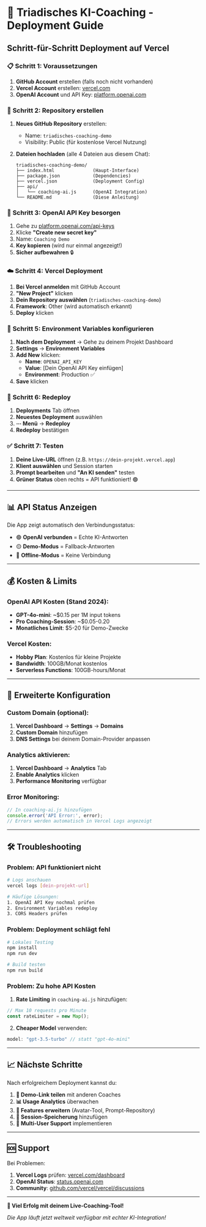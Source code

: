 # 🚀 Triadisches KI-Coaching - Deployment Guide

## Schritt-für-Schritt Deployment auf Vercel

### 📋 **Schritt 1: Voraussetzungen**

1. **GitHub Account** erstellen (falls noch nicht vorhanden)
2. **Vercel Account** erstellen: [vercel.com](https://vercel.com)
3. **OpenAI Account** und API Key: [platform.openai.com](https://platform.openai.com)

### 📁 **Schritt 2: Repository erstellen**

1. **Neues GitHub Repository** erstellen:
   - Name: `triadisches-coaching-demo`
   - Visibility: Public (für kostenlose Vercel Nutzung)

2. **Dateien hochladen** (alle 4 Dateien aus diesem Chat):
   ```
   triadisches-coaching-demo/
   ├── index.html              (Haupt-Interface)
   ├── package.json            (Dependencies)
   ├── vercel.json             (Deployment Config)
   ├── api/
   │   └── coaching-ai.js      (OpenAI Integration)
   └── README.md               (Diese Anleitung)
   ```

### 🔑 **Schritt 3: OpenAI API Key besorgen**

1. Gehe zu [platform.openai.com/api-keys](https://platform.openai.com/api-keys)
2. Klicke **"Create new secret key"**
3. Name: `Coaching Demo`
4. **Key kopieren** (wird nur einmal angezeigt!)
5. **Sicher aufbewahren** 🔒

### ☁️ **Schritt 4: Vercel Deployment**

1. **Bei Vercel anmelden** mit GitHub Account
2. **"New Project"** klicken
3. **Dein Repository auswählen** (`triadisches-coaching-demo`)
4. **Framework**: Other (wird automatisch erkannt)
5. **Deploy** klicken

### 🔧 **Schritt 5: Environment Variables konfigurieren**

1. **Nach dem Deployment** → Gehe zu deinem Projekt Dashboard
2. **Settings** → **Environment Variables**
3. **Add New** klicken:
   - **Name**: `OPENAI_API_KEY`
   - **Value**: [Dein OpenAI API Key einfügen]
   - **Environment**: Production ✅
4. **Save** klicken

### 🔄 **Schritt 6: Redeploy**

1. **Deployments** Tab öffnen
2. **Neuestes Deployment** auswählen
3. **⋯ Menü** → **Redeploy**
4. **Redeploy** bestätigen

### ✅ **Schritt 7: Testen**

1. **Deine Live-URL** öffnen (z.B. `https://dein-projekt.vercel.app`)
2. **Klient auswählen** und Session starten
3. **Prompt bearbeiten** und **"An KI senden"** testen
4. **Grüner Status** oben rechts = API funktioniert! 🟢

---

## 📊 **API Status Anzeigen**

Die App zeigt automatisch den Verbindungsstatus:

- 🟢 **OpenAI verbunden** = Echte KI-Antworten
- 🟡 **Demo-Modus** = Fallback-Antworten  
- 🔴 **Offline-Modus** = Keine Verbindung

---

## 💰 **Kosten & Limits**

### **OpenAI API Kosten** (Stand 2024):
- **GPT-4o-mini**: ~$0.15 per 1M input tokens
- **Pro Coaching-Session**: ~$0.05-0.20 
- **Monatliches Limit**: $5-20 für Demo-Zwecke

### **Vercel Kosten**:
- **Hobby Plan**: Kostenlos für kleine Projekte
- **Bandwidth**: 100GB/Monat kostenlos
- **Serverless Functions**: 100GB-hours/Monat

---

## 🔧 **Erweiterte Konfiguration**

### **Custom Domain** (optional):
1. **Vercel Dashboard** → **Settings** → **Domains**
2. **Custom Domain** hinzufügen
3. **DNS Settings** bei deinem Domain-Provider anpassen

### **Analytics** aktivieren:
1. **Vercel Dashboard** → **Analytics** Tab
2. **Enable Analytics** klicken
3. **Performance Monitoring** verfügbar

### **Error Monitoring**:
```javascript
// In coaching-ai.js hinzufügen
console.error('API Error:', error);
// Errors werden automatisch in Vercel Logs angezeigt
```

---

## 🛠️ **Troubleshooting**

### **Problem: API funktioniert nicht**
```bash
# Logs anschauen
vercel logs [dein-projekt-url]

# Häufige Lösungen:
1. OpenAI API Key nochmal prüfen
2. Environment Variables redeploy
3. CORS Headers prüfen
```

### **Problem: Deployment schlägt fehl**
```bash
# Lokales Testing
npm install
npm run dev

# Build testen
npm run build
```

### **Problem: Zu hohe API Kosten**
1. **Rate Limiting** in `coaching-ai.js` hinzufügen:
```javascript
// Max 10 requests pro Minute
const rateLimiter = new Map();
```

2. **Cheaper Model** verwenden:
```javascript
model: "gpt-3.5-turbo" // statt "gpt-4o-mini"
```

---

## 📈 **Nächste Schritte**

Nach erfolgreichem Deployment kannst du:

1. **🎯 Demo-Link teilen** mit anderen Coaches
2. **📊 Usage Analytics** überwachen  
3. **🔧 Features erweitern** (Avatar-Tool, Prompt-Repository)
4. **💾 Session-Speicherung** hinzufügen
5. **👥 Multi-User Support** implementieren

---

## 🆘 **Support**

Bei Problemen:
1. **Vercel Logs** prüfen: [vercel.com/dashboard](https://vercel.com/dashboard)
2. **OpenAI Status**: [status.openai.com](https://status.openai.com)
3. **Community**: [github.com/vercel/vercel/discussions](https://github.com/vercel/vercel/discussions)

---

**🎉 Viel Erfolg mit deinem Live-Coaching-Tool!**

*Die App läuft jetzt weltweit verfügbar mit echter KI-Integration!*